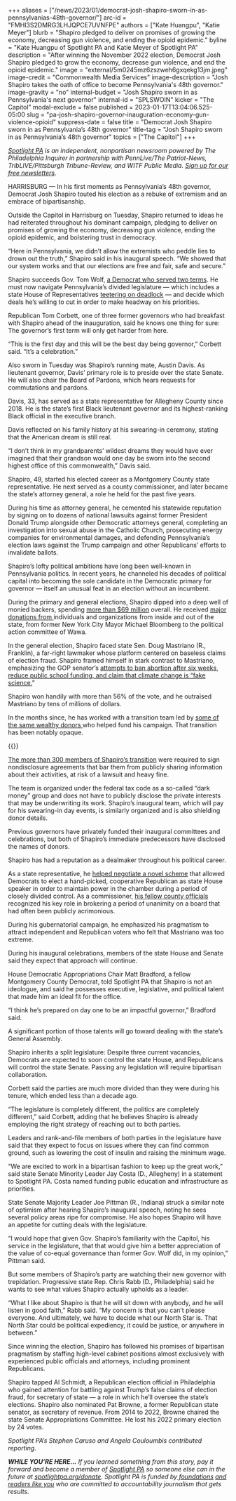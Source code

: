 +++
aliases = ["/news/2023/01/democrat-josh-shapiro-sworn-in-as-pennsylvanias-48th-governor/"]
arc-id = "FMHI3S2DMRG3LHJQPCE7UVNFPE"
authors = ["Kate Huangpu", "Katie Meyer"]
blurb = "Shapiro pledged to deliver on promises of growing the economy, decreasing gun violence, and ending the opioid epidemic."
byline = "Kate Huangpu of Spotlight PA and Katie Meyer of Spotlight PA"
description = "After winning the November 2022 election, Democrat Josh Shapiro pledged to grow the economy, decrease gun violence, and end the opioid epidemic."
image = "external/5m0245mz6zszweh6gxqekg13jm.jpeg"
image-credit = "Commonwealth Media Services"
image-description = "Josh Shapiro takes the oath of office to become Pennsylvania's 48th governor."
image-gravity = "no"
internal-budget = "Josh Shapiro sworn in as Pennsylvania's next governor"
internal-id = "SPLSWOIN"
kicker = "The Capitol"
modal-exclude = false
published = 2023-01-17T13:04:06.525-05:00
slug = "pa-josh-shapiro-governor-inauguration-economy-gun-violence-opioid"
suppress-date = false
title = "Democrat Josh Shapiro sworn in as Pennsylvania’s 48th governor"
title-tag = "Josh Shapiro sworn in as Pennsylvania’s 48th governor"
topics = ["The Capitol"]
+++

<a href="https://www.spotlightpa.org/"><i>Spotlight PA</i></a><i> is an independent, nonpartisan newsroom powered by The Philadelphia Inquirer in partnership with PennLive/The Patriot-News, TribLIVE/Pittsburgh Tribune-Review, and WITF Public Media. </i><a href="https://www.spotlightpa.org/newsletters"><i>Sign up for our free newsletters</i></a><i>.</i>

HARRISBURG — In his first moments as Pennsylvania’s 48th governor, Democrat Josh Shapiro touted his election as a rebuke of extremism and an embrace of bipartisanship.

Outside the Capitol in Harrisburg on Tuesday, Shapiro returned to ideas he had reiterated throughout his dominant campaign, pledging to deliver on promises of growing the economy, decreasing gun violence, ending the opioid epidemic, and bolstering trust in democracy.

“Here in Pennsylvania, we didn’t allow the extremists who peddle lies to drown out the truth,” Shapiro said in his inaugural speech. “We showed that our system works and that our elections are free and fair, safe and secure.”

<script src="https://www.spotlightpa.org/embed.js" async></script><div data-spl-embed-version="1" data-spl-src="https://www.spotlightpa.org/embeds/newsletter/"></div>


Shapiro succeeds Gov. Tom Wolf, <a href="https://www.spotlightpa.org/news/2023/01/pa-tom-wolf-josh-shapiro-legacy-education-spending-covid-business-shutdowns/">a Democrat who served two terms</a>. He must now navigate Pennsylvania’s divided legislature — which includes a state House of Representatives <a href="https://www.spotlightpa.org/news/2023/01/pa-house-speaker-mark-rozzi-resign-jim-gregory-clergy-abuse-amendment/">teetering on deadlock</a> — and decide which deals he’s willing to cut in order to make headway on his priorities.

Republican Tom Corbett, one of three former governors who had breakfast with Shapiro ahead of the inauguration, said he knows one thing for sure: The governor’s first term will only get harder from here.

“This is the first day and this will be the best day being governor,” Corbett said. “It’s a celebration.”

Also sworn in Tuesday was Shapiro’s running mate, Austin Davis. As lieutenant governor, Davis’ primary role is to preside over the state Senate. He will also chair the Board of Pardons, which hears requests for commutations and pardons.

Davis, 33, has served as a state representative for Allegheny County since 2018. He is the state’s first Black lieutenant governor and its highest-ranking Black official in the executive branch.

Davis reflected on his family history at his swearing-in ceremony, stating that the American dream is still real.

“I don’t think in my grandparents’ wildest dreams they would have ever imagined that their grandson would one day be sworn into the second highest office of this commonwealth,” Davis said.

Shapiro, 49, started his elected career as a Montgomery County state representative. He next served as a county commissioner, and later became the state’s attorney general, a role he held for the past five years.

During his time as attorney general, he cemented his statewide reputation by signing on to dozens of national lawsuits against former President Donald Trump alongside other Democratic attorneys general, completing an investigation into sexual abuse in the Catholic Church, prosecuting energy companies for environmental damages, and defending Pennsylvania’s election laws against the Trump campaign and other Republicans’ efforts to invalidate ballots.

Shapiro’s lofty political ambitions have long been well-known in Pennsylvania politics. In recent years, he channeled his decades of political capital into becoming the sole candidate in the Democratic primary for governor — itself an unusual feat in an election without an incumbent.

During the primary and general elections, Shapiro dipped into a deep well of monied backers, spending <a href="https://www.spotlightpa.org/news/2022/12/pa-governor-race-spending-record-campaign-finance/">more than $69 million</a> overall. He received <a href="https://www.spotlightpa.org/news/2022/09/pa-election-2022-shapiro-mastriano-governor-race-donors-spending/">major donations from </a>individuals and organizations from inside and out of the state, from former New York City Mayor Michael Bloomberg to the political action committee of Wawa.

In the general election, Shapiro faced state Sen. Doug Mastriano (R., Franklin), a far-right lawmaker whose platform centered on baseless claims of election fraud. Shapiro framed himself in stark contrast to Mastriano, emphasizing the GOP senator’s <a href="https://www.spotlightpa.org/news/2022/09/pa-election-2022-mastriano-shapiro-governor-race-complete-guide/#spl-abortion">attempts to ban abortion after six weeks, reduce public school funding, and claim that climate change is “fake science.</a>”

Shapiro won handily with more than 56% of the vote, and he outraised Mastriano by tens of millions of dollars.

In the months since, he has worked with a transition team led by <a href="https://www.spotlightpa.org/news/2022/12/pa-election-2022-governor-josh-shapiro-transition-teams/">some of the same wealthy donors </a>who helped fund his campaign. That transition has been notably opaque.

{{<picture src="external/fdyx1q1t5bmwk2mg4hk5955r2m.jpeg" description="Austin Davis (center) is sworn in as lieutenant governor flanked by his wife Blayre Holmes Davis (right)." caption="Austin Davis (center) is sworn in as lieutenant governor flanked by his wife Blayre Holmes Davis (right)." credit="Commonwealth Media Services">}} 

<a href="https://www.spotlightpa.org/news/2022/12/pa-josh-shapiro-governor-transition-team-full-list/">The more than 300 members of Shapiro’s transition</a> were required to sign nondisclosure agreements that bar them from publicly sharing information about their activities, at risk of a lawsuit and heavy fine.

The team is organized under the federal tax code as a so-called “dark money” group and does not have to publicly disclose the private interests that may be underwriting its work. Shapiro’s inaugural team, which will pay for his swearing-in day events, is similarly organized and is also shielding donor details.

Previous governors have privately funded their inaugural committees and celebrations, but both of Shapiro’s immediate predecessors have disclosed the names of donors.

Shapiro has had a reputation as a dealmaker throughout his political career.

As a state representative, he <a href="https://www.phillymag.com/news/2007/11/20/politics-cleaning-house-dec2007/">helped negotiate a novel scheme</a> that allowed Democrats to elect a hand-picked, cooperative Republican as state House speaker in order to maintain power in the chamber during a period of closely divided control. As a commissioner, <a href="https://whyy.org/articles/for-josh-shapiro-the-only-dem-candidate-for-pa-governor-its-all-going-according-to-plan/">his fellow county officials</a> recognized his key role in brokering a period of unanimity on a board that had often been publicly acrimonious.

During his gubernatorial campaign, he emphasized his pragmatism to attract independent and Republican voters who felt that Mastriano was too extreme.

During his inaugural celebrations, members of the state House and Senate said they expect that approach will continue.

House Democratic Appropriations Chair Matt Bradford, a fellow Montgomery County Democrat, told Spotlight PA that Shapiro is not an ideologue, and said he possesses executive, legislative, and political talent that made him an ideal fit for the office.

“I think he’s prepared on day one to be an impactful governor,” Bradford said.

A significant portion of those talents will go toward dealing with the state’s General Assembly.

Shapiro inherits a split legislature: Despite three current vacancies, Democrats are expected to soon control the state House, and Republicans will control the state Senate. Passing any legislation will require bipartisan collaboration.

Corbett said the parties are much more divided than they were during his tenure, which ended less than a decade ago.

“The legislature is completely different, the politics are completely different,” said Corbett, adding that he believes Shapiro is already employing the right strategy of reaching out to both parties.

Leaders and rank-and-file members of both parties in the legislature have said that they expect to focus on issues where they can find common ground, such as lowering the cost of insulin and raising the minimum wage.

“We are excited to work in a bipartisan fashion to keep up the great work,” said state Senate Minority Leader Jay Costa (D., Allegheny) in a statement to Spotlight PA. Costa named funding public education and infrastructure as priorities.

State Senate Majority Leader Joe Pittman (R., Indiana) struck a similar note of optimism after hearing Shapiro’s inaugural speech, noting he sees several policy areas ripe for compromise. He also hopes Shapiro will have an appetite for cutting deals with the legislature.

“I would hope that given Gov. Shapiro’s familiarity with the Capitol, his service in the legislature, that that would give him a better appreciation of the value of co-equal governance than former Gov. Wolf did, in my opinion,” Pittman said.

<script src="https://www.spotlightpa.org/embed.js" async></script><div data-spl-embed-version="1" data-spl-src="https://www.spotlightpa.org/embeds/donate/"></div>


But some members of Shapiro’s party are watching their new governor with trepidation. Progressive state Rep. Chris Rabb (D., Philadelphia) said he wants to see what values Shapiro actually upholds as a leader.

“What I like about Shapiro is that he will sit down with anybody, and he will listen in good faith,” Rabb said. “My concern is that you can’t please everyone. And ultimately, we have to decide what our North Star is. That North Star could be political expediency, it could be justice, or anywhere in between.”

Since winning the election, Shapiro has followed his promises of bipartisan pragmatism by staffing high-level cabinet positions almost exclusively with experienced public officials and attorneys, including prominent Republicans.

Shapiro tapped Al Schmidt, a Republican election official in Philadelphia who gained attention for battling against Trump’s false claims of election fraud, for secretary of state — a role in which he’ll oversee the state’s elections. Shapiro also nominated Pat Browne, a former Republican state senator, as secretary of revenue. From 2014 to 2022, Browne chaired the state Senate Appropriations Committee. He lost his 2022 primary election by 24 votes.

<i>Spotlight PA’s Stephen Caruso and Angela Couloumbis contributed reporting. </i>

<i><b>WHILE YOU’RE HERE...</b></i><i> If you learned something from this story, pay it forward and become a member of </i><a href="https://www.spotlightpa.org/"><i>Spotlight PA</i></a><i> so someone else can in the future at </i><a href="http://spotlightpa.org/donate"><i>spotlightpa.org/donate</i></a><i>. Spotlight PA is funded by</i><a href="https://www.spotlightpa.org/support"><i> foundations</i></a><i> </i><a href="https://www.spotlightpa.org/support"><i>and readers like you</i></a><i> who are committed to accountability journalism that gets results.</i>

